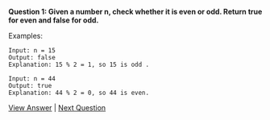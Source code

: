**Question 1: Given a number n, check whether it is even or odd. Return true for even and false for odd.**

Examples: 
```
Input: n = 15
Output: false
Explanation: 15 % 2 = 1, so 15 is odd .

Input: n = 44
Output: true
Explanation: 44 % 2 = 0, so 44 is even.
```
[View Answer](1.Ans-EvenOrOdd.md) | [Next Question](2.Qu-MultiplicationTable.md)
